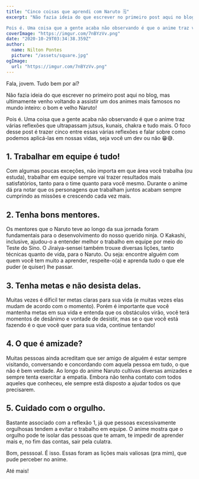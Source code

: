 ```yaml
---
title: "Cinco coisas que aprendi com Naruto 🗒️"
excerpt: "Não fazia ideia do que escrever no primeiro post aqui no blog, mas ultimamente venho voltando a assistir um dos animes mais famosos no mundo inteiro: o bom e velho Naruto!

Pois é. Uma coisa que a gente acaba não observando é que o anime traz várias reflexões que ultrapassam jutsus, kunais, chakra e tudo mais. O foco desse post é trazer cinco entre essas várias reflexões e falar sobre como podemos aplicá-las em nossas vidas, seja você um dev ou não 😁😅."
coverImage: "https://imgur.com/7nBYzVv.png"
date: "2020-10-29T03:34:38.359Z"
author:
  name: Nilton Pontes
  picture: "/assets/square.jpg"
ogImage:
  url: "https://imgur.com/7nBYzVv.png"
---
```


Fala, jovem. Tudo bem por aí?

Não fazia ideia do que escrever no primeiro post aqui no blog, mas ultimamente venho voltando a assistir um dos animes mais famosos no mundo inteiro: o bom e velho Naruto!

Pois é. Uma coisa que a gente acaba não observando é que o anime traz várias reflexões que ultrapassam jutsus, kunais, chakra e tudo mais. O foco desse post é trazer cinco entre essas várias reflexões e falar sobre como podemos aplicá-las em nossas vidas, seja você um dev ou não 😁😅.

## 1. Trabalhar em equipe é tudo!

Com algumas poucas exceções, não importa em que área você trabalha (ou estuda), trabalhar em equipe sempre vai trazer resultados mais satisfatórios, tanto para o time quanto para você mesmo. Durante o anime dá pra notar que os personagens que trabalham juntos acabam sempre cumprindo as missões e crescendo cada vez mais.

## 2. Tenha bons mentores.

Os mentores que o Naruto teve ao longo da sua jornada foram fundamentais para o desenvolvimento do nosso querido ninja. O Kakashi, inclusive, ajudou-o a entender melhor o trabalho em equipe por meio do Teste do Sino. O Jiraiya-sensei também trouxe diversas lições, tanto técnicas quanto de vida, para o Naruto. Ou seja: encontre alguém com quem você tem muito a aprender, respeite-o(a) e aprenda tudo o que ele puder (e quiser) lhe passar.

## 3. Tenha metas e não desista delas.

Muitas vezes é díficil ter metas claras para sua vida (e muitas vezes elas mudam de acordo com o momento). Porém é importante que você mantenha metas em sua vida e entenda que os obstáculos virão, você terá momentos de desânimo e vontade de desistir, mas se o que você está fazendo é o que você quer para sua vida, continue tentando!

## 4. O que é amizade?

Muitas pessoas ainda acreditam que ser amigo de alguém é estar sempre visitando, conversando e concordando com aquela pessoa em tudo, o que não é bem verdade. Ao longo do anime Naruto cultivas diversas amizades e sempre tenta exercitar a empatia. Embora não tenha contato com todos aqueles que conheceu, ele sempre está disposto a ajudar todos os que precisarem.

## 5. Cuidado com o orgulho.

Bastante associado com a reflexão 1, já que pessoas excessivamente orgulhosas tendem a evitar o trabalho em equipe. O anime mostra que o orgulho pode te isolar das pessoas que te amam, te impedir de aprender mais e, no fim das contas, sair pela culatra.

Bom, pesssoal. É isso. Essas foram as lições mais valiosas (pra mim), que pude perceber no anime.

Até mais!
